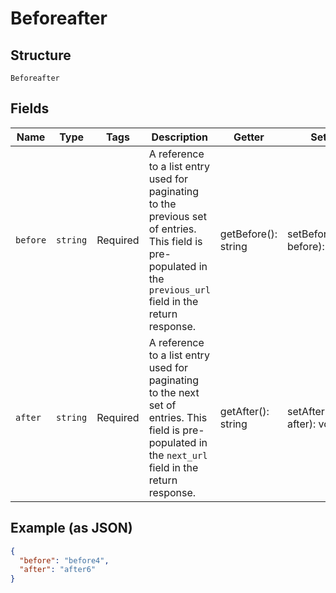 
# Beforeafter

## Structure

`Beforeafter`

## Fields

| Name | Type | Tags | Description | Getter | Setter |
|  --- | --- | --- | --- | --- | --- |
| `before` | `string` | Required | A reference to a list entry used for paginating to the previous set of entries. This field is pre-populated in the `previous_url` field in the return response. | getBefore(): string | setBefore(string before): void |
| `after` | `string` | Required | A reference to a list entry used for paginating to the next set of entries. This field is pre-populated in the `next_url` field in the return response. | getAfter(): string | setAfter(string after): void |

## Example (as JSON)

```json
{
  "before": "before4",
  "after": "after6"
}
```

